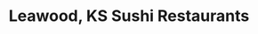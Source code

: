 ---
layout: city
title: Leawood, KS Sushi Restaurants
permalink: /kansas/leawood/
stateAbbr: KS
stateName: Kansas
cityName: Leawood

---